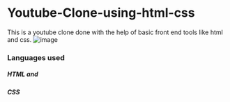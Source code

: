 # Youtube-Clone-using-html-css
This is a youtube clone done with the help of basic front end tools like html and css.
![image](https://github.com/JeremiahRanen7/Youtube-Clone-using-html-css/assets/141173239/fbf1419d-2faa-4814-a641-ceeccd41633a)
### Languages used
##### HTML and <br>
##### CSS


